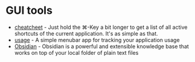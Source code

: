 # GUI tools

* [cheatcheet](https://www.mediaatelier.com/CheatSheet/) - Just hold the ⌘-Key a bit longer to get a list of all active shortcuts of the current application. It's as simple as that.
* [usage](https://www.mediaatelier.com/Usage/) - A simple menubar app for tracking your application usage
* [Obsidian](https://obsidian.md/) - Obsidian is a powerful and extensible knowledge base
that works on top of your local folder of plain text files
